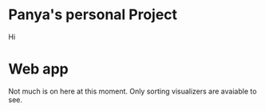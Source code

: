 
# Panya's personal Project

Hi

# Web app

Not much is on here at this moment. Only sorting visualizers are avaiable to see.